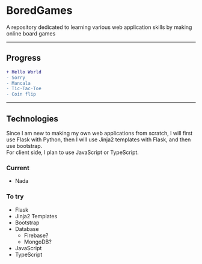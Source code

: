 # BoredGames
A repository dedicated to learning various web application skills by making online board games 

---

## Progress

``` diff
+ Hello World
- Sorry
- Mancala
- Tic-Tac-Toe
- Coin flip
```

---

## Technologies
Since I am new to making my own web applications from scratch, I will first use Flask with Python, then I will use Jinja2 templates with Flask, and then use bootstrap.  
For client side, I plan to use JavaScript or TypeScript.

### Current
- Nada

### To try
- Flask
- Jinja2 Templates
- Bootstrap
- Database
  - Firebase?
  - MongoDB?
- JavaScript
- TypeScript
